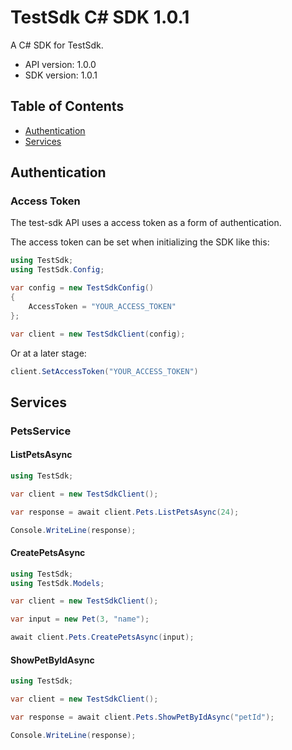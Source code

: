 # TestSdk C# SDK 1.0.1

A C# SDK for TestSdk.

- API version: 1.0.0
- SDK version: 1.0.1

## Table of Contents

- [Authentication](#authentication)
- [Services](#services)

## Authentication

### Access Token

The test-sdk API uses a access token as a form of authentication.

The access token can be set when initializing the SDK like this:

```cs
using TestSdk;
using TestSdk.Config;

var config = new TestSdkConfig()
{
	AccessToken = "YOUR_ACCESS_TOKEN"
};

var client = new TestSdkClient(config);
```

Or at a later stage:

```cs
client.SetAccessToken("YOUR_ACCESS_TOKEN")
```

## Services

### PetsService

#### **ListPetsAsync**

```csharp
using TestSdk;

var client = new TestSdkClient();

var response = await client.Pets.ListPetsAsync(24);

Console.WriteLine(response);
```

#### **CreatePetsAsync**

```csharp
using TestSdk;
using TestSdk.Models;

var client = new TestSdkClient();

var input = new Pet(3, "name");

await client.Pets.CreatePetsAsync(input);
```

#### **ShowPetByIdAsync**

```csharp
using TestSdk;

var client = new TestSdkClient();

var response = await client.Pets.ShowPetByIdAsync("petId");

Console.WriteLine(response);
```
